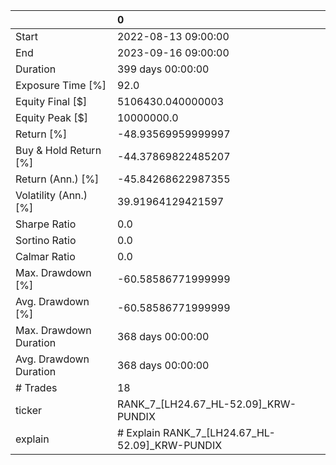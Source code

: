 |                        | 0                                              |
|:-----------------------|:-----------------------------------------------|
| Start                  | 2022-08-13 09:00:00                            |
| End                    | 2023-09-16 09:00:00                            |
| Duration               | 399 days 00:00:00                              |
| Exposure Time [%]      | 92.0                                           |
| Equity Final [$]       | 5106430.040000003                              |
| Equity Peak [$]        | 10000000.0                                     |
| Return [%]             | -48.93569959999997                             |
| Buy & Hold Return [%]  | -44.37869822485207                             |
| Return (Ann.) [%]      | -45.84268622987355                             |
| Volatility (Ann.) [%]  | 39.91964129421597                              |
| Sharpe Ratio           | 0.0                                            |
| Sortino Ratio          | 0.0                                            |
| Calmar Ratio           | 0.0                                            |
| Max. Drawdown [%]      | -60.58586771999999                             |
| Avg. Drawdown [%]      | -60.58586771999999                             |
| Max. Drawdown Duration | 368 days 00:00:00                              |
| Avg. Drawdown Duration | 368 days 00:00:00                              |
| # Trades               | 18                                             |
| ticker                 | RANK_7_[LH24.67_HL-52.09]_KRW-PUNDIX           |
| explain                | # Explain RANK_7_[LH24.67_HL-52.09]_KRW-PUNDIX |